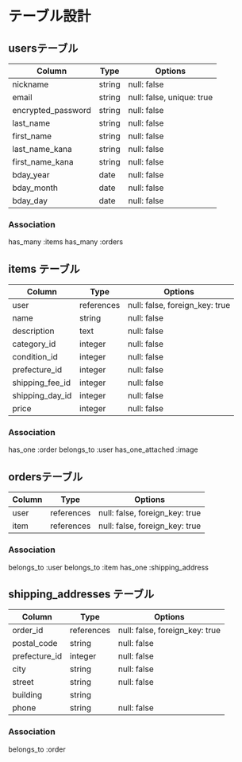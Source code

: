 # テーブル設計

## usersテーブル

| Column             | Type    | Options     |
| ------------------ | ------- | ----------- |
| nickname           | string  | null: false |
| email              | string  | null: false, unique: true |
| encrypted_password | string  | null: false |
| last_name          | string  | null: false |
| first_name         | string  | null: false |
| last_name_kana     | string  | null: false |
| first_name_kana    | string  | null: false |
| bday_year          | date    | null: false |
| bday_month         | date    | null: false |
| bday_day           | date    | null: false |

### Association

has_many :items
has_many :orders

## items テーブル

| Column             | Type       | Options     |
| ------------------ | ---------- | ----------- |
| user               | references | null: false, foreign_key: true|
| name               | string     | null: false |
| description        | text       | null: false |
| category_id        | integer    | null: false |
| condition_id       | integer    | null: false |
| prefecture_id      | integer    | null: false |
| shipping_fee_id    | integer    | null: false |
| shipping_day_id    | integer    | null: false |
| price              | integer    | null: false |

### Association

has_one :order
belongs_to :user
has_one_attached :image

## ordersテーブル

| Column              | Type       | Options     |
| ------------------- | ---------- | ----------- |
| user                | references | null: false, foreign_key: true|
| item                | references | null: false, foreign_key: true|

### Association

belongs_to :user
belongs_to :item
has_one :shipping_address

## shipping_addresses テーブル

| Column              | Type       | Options     |
| ------------------- | ---------- | ----------- |
| order_id            | references | null: false, foreign_key: true|
| postal_code         | string     | null: false |
| prefecture_id       | integer    | null: false |
| city                | string     | null: false |
| street              | string     | null: false |
| building            | string     |             |
| phone               | string     | null: false |

### Association

belongs_to :order

